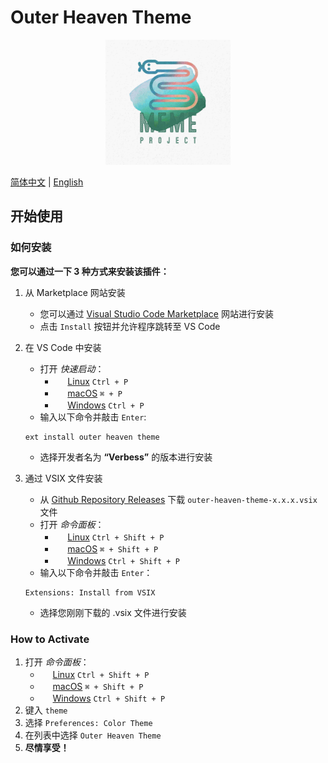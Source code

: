 # Outer Heaven Theme
<p align="center"><img width="200px" src="../images/MEME.jpg"></p>

[简体中文](./documents/README_ZH_CN.md) | [English](../README.md)

## 开始使用
### 如何安装
**您可以通过一下 3 种方式来安装该插件：**
1. 从 Marketplace 网站安装
   - 您可以通过 [Visual Studio Code Marketplace](https://marketplace.visualstudio.com/items?itemName=Verbess.outer-heaven-theme) 网站进行安装
   - 点击 `Install` 按钮并允许程序跳转至 VS Code

2. 在 VS Code 中安装
   - 打开 *快速启动*：
     - <img src="https://www.kernel.org/theme/images/logos/favicon.png" width=16 height=16/> <a href="https://code.visualstudio.com/shortcuts/keyboard-shortcuts-linux.pdf">Linux</a> `Ctrl + P`
      - <img src="https://developer.apple.com/favicon.ico" width=16 height=16/> <a href="https://code.visualstudio.com/shortcuts/keyboard-shortcuts-macos.pdf">macOS</a> `⌘ + P`
     - <img src="https://www.microsoft.com/favicon.ico" width=16 height=16/> <a href="https://code.visualstudio.com/shortcuts/keyboard-shortcuts-windows.pdf">Windows</a> `Ctrl + P`
   - 输入以下命令并敲击 `Enter`:
    ```
    ext install outer heaven theme
    ```
   - 选择开发者名为 **“Verbess”** 的版本进行安装
3. 通过 VSIX 文件安装
   - 从 [Github Repository Releases](https://github.com/Verbess/Outer-Heaven-Theme/releases) 下载 `outer-heaven-theme-x.x.x.vsix` 文件
   - 打开 *命令面板*：
     - <img src="https://www.kernel.org/theme/images/logos/favicon.png" width=16 height=16/> <a href="https://code.visualstudio.com/shortcuts/keyboard-shortcuts-linux.pdf">Linux</a> `Ctrl + Shift + P`
      - <img src="https://developer.apple.com/favicon.ico" width=16 height=16/> <a href="https://code.visualstudio.com/shortcuts/keyboard-shortcuts-macos.pdf">macOS</a> `⌘ + Shift + P`
     - <img src="https://www.microsoft.com/favicon.ico" width=16 height=16/> <a href="https://code.visualstudio.com/shortcuts/keyboard-shortcuts-windows.pdf">Windows</a> `Ctrl + Shift + P`
   - 输入以下命令并敲击 `Enter`：
    ```
    Extensions: Install from VSIX
    ```
   - 选择您刚刚下载的 .vsix 文件进行安装

### How to Activate
1. 打开 *命令面板*：
   - <img src="https://www.kernel.org/theme/images/logos/favicon.png" width=16 height=16/> <a href="https://code.visualstudio.com/shortcuts/keyboard-shortcuts-linux.pdf">Linux</a> `Ctrl + Shift + P`
   - <img src="https://developer.apple.com/favicon.ico" width=16 height=16/> <a href="https://code.visualstudio.com/shortcuts/keyboard-shortcuts-macos.pdf">macOS</a> `⌘ + Shift + P`
   - <img src="https://www.microsoft.com/favicon.ico" width=16 height=16/> <a href="https://code.visualstudio.com/shortcuts/keyboard-shortcuts-windows.pdf">Windows</a> `Ctrl + Shift + P`
2. 键入 `theme`
3. 选择 `Preferences: Color Theme`
4. 在列表中选择 `Outer Heaven Theme`
5. **尽情享受！**